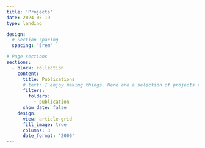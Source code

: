 ```yaml
---
title: 'Projects'
date: 2024-05-19
type: landing

design:
  # Section spacing
  spacing: '5rem'

# Page sections
sections:
  - block: collection
    content:
      title: Publications
      # text: I enjoy making things. Here are a selection of projects that I have worked on over the years.
      filters:
        folders:
          - publication
      show_date: false
    design:
      view: article-grid
      fill_image: true
      columns: 3
      date_format: '2006'
---
```

